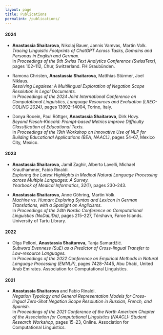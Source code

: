 ```yaml
---
layout: page
title: Publications
permalink: /publications/
---
```


#### 2024

- **Anastassia Shaitarova**, Nikolaj Bauer, Jannis Vamvas, Martin Volk.  
  *Tracing Linguistic Footprints of ChatGPT Across Tasks, Domains and Personas in English and German.*  
  In *Proceedings of the 9th Swiss Text Analytics Conference (SwissText)*, pages 102–112, Chur, Switzerland. FH Graubünden.

- Ramona Christen, **Anastassia Shaitarova**, Matthias Stürmer, Joel Niklaus.  
  *Resolving Legalese: A Multilingual Exploration of Negation Scope Resolution in Legal Documents.*  
  In *Proceedings of the 2024 Joint International Conference on Computational Linguistics, Language Resources and Evaluation (LREC-COLING 2024)*, pages 13992–14004, Torino, Italy.

- Donya Rooein, Paul Röttger, **Anastassia Shaitarova**, Dirk Hovy.  
  *Beyond Flesch-Kincaid: Prompt-based Metrics Improve Difficulty Classification of Educational Texts.*  
  In *Proceedings of the 19th Workshop on Innovative Use of NLP for Building Educational Applications (BEA, NAACL)*, pages 54–67, Mexico City, Mexico.

#### 2023

- **Anastassia Shaitarova**, Jamil Zaghir, Alberto Lavelli, Michael Krauthammer, Fabio Rinaldi.  
  *Exploring the Latest Highlights in Medical Natural Language Processing across Multiple Languages: A Survey.*  
  *Yearbook of Medical Informatics*, 32(1), pages 230–243.

- **Anastassia Shaitarova**, Anne Göhring, Martin Volk.  
  *Machine vs. Human: Exploring Syntax and Lexicon in German Translations, with a Spotlight on Anglicisms.*  
  In *Proceedings of the 24th Nordic Conference on Computational Linguistics (NoDaLiDa)*, pages 215–227, Tórshavn, Faroe Islands. University of Tartu Library.

#### 2022

- Olga Pelloni, **Anastassia Shaitarova**, Tanja Samardžić.  
  *Subword Evenness (SuE) as a Predictor of Cross-lingual Transfer to Low-resource Languages.*  
  In *Proceedings of the 2022 Conference on Empirical Methods in Natural Language Processing (EMNLP)*, pages 7428–7445, Abu Dhabi, United Arab Emirates. Association for Computational Linguistics.

#### 2021

- **Anastassia Shaitarova** and Fabio Rinaldi.  
  *Negation Typology and General Representation Models for Cross-lingual Zero-Shot Negation Scope Resolution in Russian, French, and Spanish.*  
  In *Proceedings of the 2021 Conference of the North American Chapter of the Association for Computational Linguistics (NAACL): Student Research Workshop*, pages 15–23, Online. Association for Computational Linguistics.
